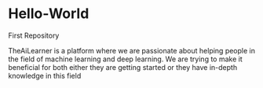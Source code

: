 # Hello-World
First Repository


TheAiLearner is a platform where we are passionate about helping people in the field of machine learning and deep learning. We are trying to make it beneficial for both either they are getting started or they have in-depth knowledge in this field
